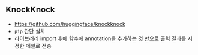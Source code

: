## KnockKnock
+ https://github.com/huggingface/knockknock
+ `pip` 간단 설치
+ 라이브러리 import 후에 함수에 annotation을 추가하는 것 만으로 출력 결과를 지정한 메일로 전송
